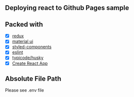## Deploying react to Github Pages sample

## Packed with

- [x] [redux](https://redux.js.org/)
- [x] [material ui](https://material-ui.com/)
- [x] [styled-components](https://github.com/styled-components/styled-components)
- [x] [eslint](https://eslint.org/)
- [x] [typicode/husky](https://github.com/typicode/husky)
- [x] [Create React App](https://github.com/facebookincubator/create-react-app)

## Absolute File Path

Please see .env file

##
